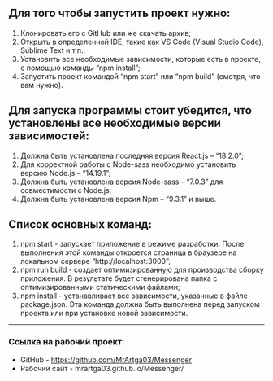 ## Для того чтобы запустить проект нужно:
1.	Клонировать его с GitHub или же скачать архив; 
2.	Открыть в определенной IDE, такие как VS Code (Visual Studio Code), Sublime Text и т.п.;
3.	Установить все необходимые зависимости, которые есть в проекте, с помощью команды “npm install”;
4.	Запустить проект командой “npm start” или “npm build” (смотря, что вам нужно).
## Для запуска программы стоит убедится, что установлены все необходимые версии зависимостей:
1.	Должна быть установлена последняя версия React.js – “18.2.0”;
2.	Для корректной работы с Node-sass необходимо установить версию Node.js – “14.19.1”;
3.	Должна быть установлена версия Node-sass – “7.0.3” для совместимости с Node.js;
4.	Должна быть установлена версия Npm – “9.3.1” и выше.
## Список основных команд:
1.	npm start - запускает приложение в режиме разработки. После выполнения этой команды откроется страница в браузере на локальном сервере “http://localhost:3000”;
2.	npm run build - создает оптимизированную для производства сборку приложения. В результате будет сгенерирована папка с оптимизированными статическими файлами;
3.	npm install - устанавливает все зависимости, указанные в файле package.json. Эта команда должна быть выполнена перед запуском проекта или при установке новой зависимости.

____
### Ссылка на рабочий проект:
- GitHub - https://github.com/MrArtga03/Messenger
- Рабочий сайт - mrartga03.github.io/Messenger/
